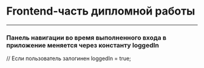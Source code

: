 # Frontend-часть дипломной работы

***

### Панель навигации во время выполненного входа в приложение меняется через константу loggedIn
  // Если пользователь залогинен
  loggedIn = true;